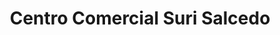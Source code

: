 ---
title: "Centro Comercial Suri Salcedo"
url: /barranquilla-atlantico/centro-comercial-suri-salcedo/
shop: centro comercial
---